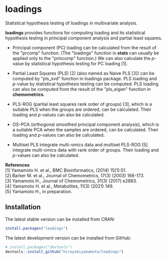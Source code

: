 # loadings
Statistical hypothesis testing of loadings in multivariate analysis.

**loadings**  provides functions for computing loading and its statistical hypothesis testing in principal component analysis and partial least squares.

- Principal component (PC) loading can be calculated from the result of the "prcomp" function. (The "loadings" function in **stats** can usually be applied only to the "princomp" function.) We can also calculate the *p*-value by statistical hypothesis testing for PC loading [1].  

- Partial Least Squares (PLS) [2] (also named as Naive PLS [3]) can be computed by "pls_svd" function in loadings package. PLS loading and *p*-value by statistical hypothesis testing can be computed. PLS loading can also be computed from the result of the "pls_eigen" function in **chemometrics**.  

- PLS-ROG (partial least squares rank order of groups) [3], which is a suitable PLS when the groups are ordered, can be calculated. Their loading and *p*-values can also be calculated.  

- OS-PCA (orthogonal smoothed principal component analysis), which is a suitable PCA when the samples are ordered, can be calculated. Their loading and *p*-values can also be calculated.

- Multiset PLS integrate multi-omics data and multiset PLS-ROG [5] integrate multi-omics data with rank order of groups. Their loading and *p*-values can also be calculated.

**References**  
[1] Yamamoto H. et al., BMC Bioinformatics, (2014) 15(1):51.  
[2] Barker M. et al., Journal of Chemometrics, 17(3) (2003) 166-173.    
[3] Yamamoto H., Journal of Chemometrics, 31(3) (2017) e2883.  
[4] Yamamoto H. et al., Metabolites, 11(3) (2021) 149.  
[5] Yamamoto H., in preparation.

## Installation

The latest stable version can be installed from CRAN:

``` r
install.packages("loadings")
```

The latest development version can be installed from GitHub:

``` r
# install.packages("devtools")
devtools::install_github("hiroyukiyamamoto/loadings")
```

